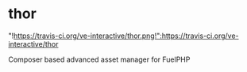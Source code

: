 thor
====

"!https://travis-ci.org/ve-interactive/thor.png!":https://travis-ci.org/ve-interactive/thor

Composer based advanced asset manager for FuelPHP
